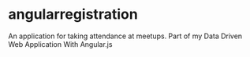 # angularregistration
An application for taking attendance at meetups. Part of my Data Driven Web Application With Angular.js
